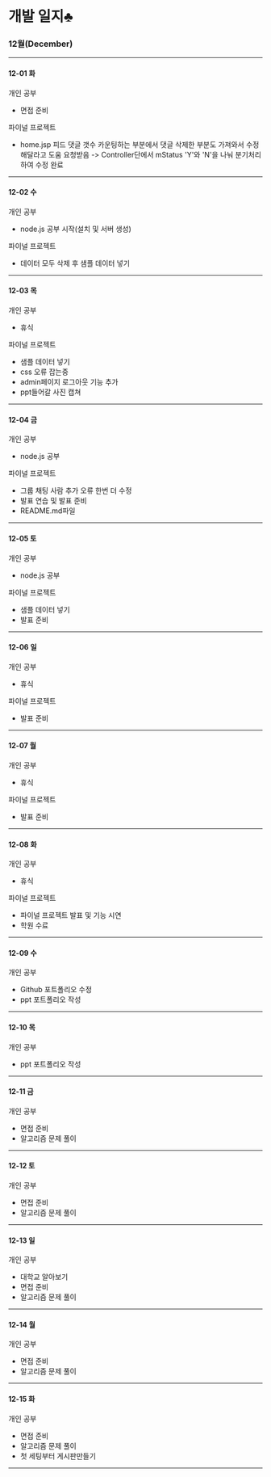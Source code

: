

# 개발 일지♣

### 12월(December)
___________________________________________________________________________________________________________________________________________________________________________________
#### 12-01 화

개인 공부
 - 면접 준비
  
파이널 프로젝트
 - home.jsp 피드 댓글 갯수 카운팅하는 부분에서 댓글 삭제한 부분도 가져와서 수정해달라고 도움 요청받음
 -> Controller단에서 mStatus 'Y'와 'N'을 나눠 분기처리하여 수정 완료

___________________________________________________________________________________________________________________________________________________________________________________
#### 12-02 수

개인 공부
 - node.js 공부 시작(설치 및 서버 생성)
  
파이널 프로젝트
 - 데이터 모두 삭제 후 샘플 데이터 넣기

___________________________________________________________________________________________________________________________________________________________________________________
#### 12-03 목

개인 공부
 - 휴식
 
파이널 프로젝트
 - 샘플 데이터 넣기
 - css 오류 잡는중
 - admin페이지 로그아웃 기능 추가
 - ppt들어갈 사진 캡쳐
 
___________________________________________________________________________________________________________________________________________________________________________________
#### 12-04 금

개인 공부
 - node.js 공부
 
파이널 프로젝트
 - 그룹 채팅 사람 추가 오류 한번 더 수정
 - 발표 연습 및 발표 준비
 - README.md파일 

___________________________________________________________________________________________________________________________________________________________________________________
#### 12-05 토

개인 공부
 - node.js 공부
 
파이널 프로젝트
 - 샘플 데이터 넣기
 - 발표 준비

___________________________________________________________________________________________________________________________________________________________________________________
#### 12-06 일

개인 공부
 - 휴식
 
파이널 프로젝트
 - 발표 준비

___________________________________________________________________________________________________________________________________________________________________________________
#### 12-07 월

개인 공부
 - 휴식
 
파이널 프로젝트
 - 발표 준비
 
___________________________________________________________________________________________________________________________________________________________________________________
#### 12-08 화

개인 공부
 - 휴식
 
파이널 프로젝트
 - 파이널 프로젝트 발표 및 기능 시연
 - 학원 수료
 
___________________________________________________________________________________________________________________________________________________________________________________
#### 12-09 수

개인 공부
 - Github 포트폴리오 수정
 - ppt 포트폴리오 작성
 
___________________________________________________________________________________________________________________________________________________________________________________
#### 12-10 목

개인 공부
 - ppt 포트폴리오 작성
 
___________________________________________________________________________________________________________________________________________________________________________________
#### 12-11 금

개인 공부
 - 면접 준비
 - 알고리즘 문제 풀이
 
___________________________________________________________________________________________________________________________________________________________________________________
#### 12-12 토

개인 공부
 - 면접 준비
 - 알고리즘 문제 풀이

___________________________________________________________________________________________________________________________________________________________________________________
#### 12-13 일

개인 공부
 - 대학교 알아보기
 - 면접 준비
 - 알고리즘 문제 풀이
 
___________________________________________________________________________________________________________________________________________________________________________________
#### 12-14 월

개인 공부
 - 면접 준비
 - 알고리즘 문제 풀이
 
___________________________________________________________________________________________________________________________________________________________________________________
#### 12-15 화

개인 공부
 - 면접 준비
 - 알고리즘 문제 풀이
 - 첫 세팅부터 게시판만들기
 
___________________________________________________________________________________________________________________________________________________________________________________
